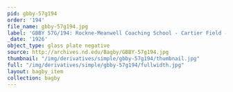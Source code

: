 ```yaml
---
pid: gbby-57g194
order: '194'
file_name: gbby-57g194.jpg
label: 'GBBY 57G/194: Rockne-Meanwell Coaching School - Cartier Field - 1926'
_date: '1926'
object_type: glass plate negative
source: http://archives.nd.edu/Bagby/GBBY-57g194.jpg
thumbnail: "/img/derivatives/simple/gbby-57g194/thumbnail.jpg"
full: "/img/derivatives/simple/gbby-57g194/fullwidth.jpg"
layout: bagby_item
collection: bagby
---
```

